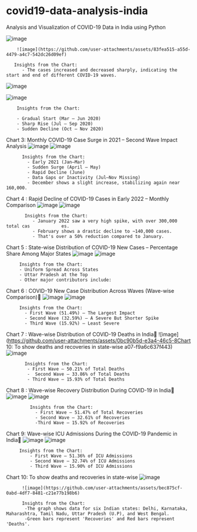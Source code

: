 # covid19-data-analysis-india
Analysis and Visualization of COVID-19 Data in India using Python

![image](https://github.com/user-attachments/assets/56798b32-d223-4f42-9345-33a18e850a3b)
    
        ![image](https://github.com/user-attachments/assets/83fea515-a55d-4479-a4c7-542dc26d09ef)
      
       Insights from the Chart: 
          - The cases increased and decreased sharply, indicating the start and end of different COVID-19 waves.
![image](https://github.com/user-attachments/assets/5ae4242a-81b7-4960-baf2-b1b73498b6fb)

![image](https://github.com/user-attachments/assets/e095b830-45e6-4bdf-ae8c-9ae3cb070cac)

          
        Insights from the Chart: 
         
        - Gradual Start (Mar – Jun 2020)
        - Sharp Rise (Jul – Sep 2020)
        - Sudden Decline (Oct – Nov 2020)
        
 Chart 3:  Monthly COVID-19 Case Surge in 2021 – Second Wave Impact Analysis
          ![image](https://github.com/user-attachments/assets/22c51093-14ec-4034-ad88-0ac98c594359)
![image](https://github.com/user-attachments/assets/35c7806c-9935-4a36-807f-b149306cc3b1)

          Insights from the Chart:
            - Early 2021 (Jan–Mar)
            - Sudden Surge (April – May)
            - Rapid Decline (June)
            - Data Gaps or Inactivity (Jul–Nov Missing)
            - December shows a slight increase, stabilizing again near 160,000.
Chart 4 :   Rapid Decline of COVID-19 Cases in Early 2022 – Monthly Comparison
           ![image](https://github.com/user-attachments/assets/36674953-f15b-40a9-9cf4-4fed8d262465)
           ![image](https://github.com/user-attachments/assets/dd725c29-f6e0-4498-93ec-2e4c6f5cebfa)


           Insights from the Chart:
              - January 2022 saw a very high spike, with over 300,000 total cas            es.
              - February shows a drastic decline to ~140,000 cases.
              - That's over a 50% reduction compared to January.
Chart 5 :  State-wise Distribution of COVID-19 New Cases – Percentage Share Among Major States
           ![image](https://github.com/user-attachments/assets/224cf5cf-f1e6-4fe0-9f1b-a1d3fe6084f4)
           ![image](https://github.com/user-attachments/assets/dff7b691-4a53-4479-8fca-8adedbfec9da)


         Insights from the Chart:
         - Uniform Spread Across States
         - Uttar Pradesh at the Top
         - Other major contributors include:
         
Chart 6 :  COVID-19 New Case Distribution Across Waves (Wave-wise Comparison)
           ![image](https://github.com/user-attachments/assets/dbd0884c-b59e-4d9c-b85a-dd8f0baea6a0)
           ![image](https://github.com/user-attachments/assets/554eaf65-d588-4962-8fdd-dcca7c4a7c97)


         Insights from the Chart:
           - First Wave (51.49%) – The Largest Impact
           - Second Wave (32.59%) – A Severe But Shorter Spike
           - Third Wave (15.92%) – Least Severe

Chart 7 :  Wave-wise Distribution of COVID-19 Deaths in India
          ![image](https://github.com/user-attachments/assets/0bc90b5d-e3a4-46c5-8Chart 10: To show deaths and recoveries in state-wise 
a07-f9a6c637f443)
![image](https://github.com/user-attachments/assets/67eca6e1-97db-4c49-a58b-0488e2de810b)


           Insights from the Chart:
            - First Wave – 50.21% of Total Deaths
            -  Second Wave – 33.86% of Total Deaths
            - Third Wave – 15.93% of Total Deaths

Chart 8 :   Wave-wise Recovery Distribution During COVID-19 in India
            ![image](https://github.com/user-attachments/assets/4b88b51b-f616-4024-ab65-5776e27b4190)
        ![image](https://github.com/user-attachments/assets/99b09f97-4e13-4b36-b7c6-99866e84bb53)

             Insights from the Chart:
               - First Wave – 51.47% of Total Recoveries
               - Second Wave – 32.61% of Recoveries
               -Third Wave – 15.92% of Recoveries

Chart 9:  Wave-wise ICU Admissions During the COVID-19 Pandemic in India
          ![image](https://github.com/user-attachments/assets/cc1f15ed-e03c-4336-a6b2-6a41b2b1ed7d)
          ![image](https://github.com/user-attachments/assets/ef57c496-1ba8-4ba6-8493-898b13afbe05)


         Insights from the Chart:
             - First Wave – 51.36% of ICU Admissions
             - Second Wave – 32.74% of ICU Admissions
             - Third Wave – 15.90% of ICU Admissions
Chart 10: To show deaths and recoveries in state-wise ![image](https://github.com/user-attachments/assets/337198cc-4271-4716-ad66-9d242d753254)

          ![image](https://github.com/user-attachments/assets/bec875cf-0abd-4df7-8481-c21e77b198b6)

          Insights from the Chart: 
           -The graph shows data for six Indian states: Delhi, Karnataka, Maharashtra, Tamil Nadu, Uttar Pradesh (U.P), and West Bengal.
           -Green bars represent 'Recoveries' and Red bars represent 'Deaths'.
           

           
